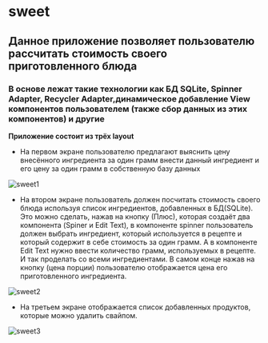 # sweet
## Данное приложение позволяет пользователю рассчитать стоимость своего приготовленного блюда
### В основе лежат такие технологии как БД SQLite, Spinner Adapter, Recycler Adapter,динамическое добавление View компонентов пользователем (также сбор данных из этих компонентов) и другие
**Приложение состоит из трёх layout**
+ На первом экране пользователю предлагают выяснить цену внесённого ингредиента за один грамм внести данный ингредиент и его цену за один грамм в собственную базу данных

![sweet1](https://user-images.githubusercontent.com/80197239/162144454-7a12a56b-76ea-4250-9962-d2ced2a848e7.png)
+	На втором экране пользователь должен посчитать стоимость своего блюда используя список ингредиентов, добавленных в БД(SQLite). Это можно сделать, нажав на кнопку (Плюс), которая создаёт два компонента (Spiner и Edit Text), в компоненте spinner пользователь должен выбрать ингредиент, который используется в рецепте и который содержит в себе стоимость за один грамм. А в компоненте Edit Text нужно ввести количество грамм, используемых в рецепте. И так проделать со всеми ингредиентами. В самом конце нажав на кнопку (цена порции) пользователю отображается цена его приготовленного ингредиента. 

![sweet2](https://user-images.githubusercontent.com/80197239/162144479-34599e86-ce7a-4c1e-a3e8-b8e8a844901e.png)

+ На третьем экране отображается список добавленных продуктов, которые можно удалить свайпом.

![sweet3](https://user-images.githubusercontent.com/80197239/162144497-72efce90-f0fd-4ed0-9f8e-c76f0f36c8fc.png)



